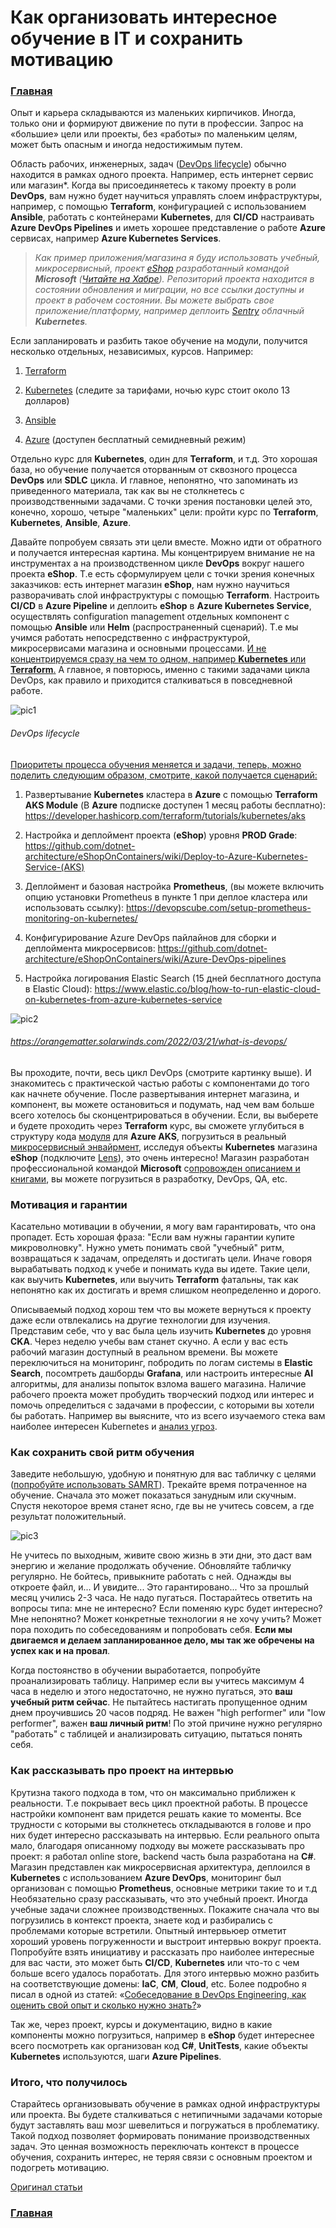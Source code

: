 # Как организовать интересное обучение в IT и сохранить мотивацию

### [Главная][1]

Опыт и карьера складываются из маленьких кирпичиков. Иногда, только они и формируют движение по пути в профессии. Запрос на «большие» цели или проекты, без «работы» по маленьким целям, может быть опасным и иногда недостижимым путем.

Область рабочих, инженерных, задач ([DevOps lifecycle](https://www.atlassian.com/devops)) обычно находится в рамках одного проекта. Например, есть интернет сервис или магазин*. Когда вы присоединяетесь к такому проекту в роли **DevOps**, вам нужно будет научиться управлять слоем инфраструктуры, например, с помощью **Terraform**, конфигурацией с использованием **Ansible**, работать с контейнерами **Kubernetes**, для **CI/CD** настраивать **Azure DevOps Pipelines** и иметь хорошее представление о работе **Azure** сервисах, например **Azure Kubernetes Services**.

> *Как пример приложения/магазина я буду использовать учебный, микросервисный, проект [eShop](https://github.com/dotnet/eShop) разработанный командой ***Microsoft*** ([Читайте на Хабре](https://habr.com/ru/articles/681172/)). Репозиторий проекта находится в состоянии обновления и миграции, но все ссылки доступны и проект в рабочем состоянии. Вы можете выбрать свое приложение/платформу, например деплоить [Sentry](https://github.com/getsentry/sentry) облачный ***Kubernetes***.*

Если запланировать и разбить такое обучение на модули, получится несколько отдельных, независимых, курсов. Например:

1. [Terraform](https://www.youtube.com/watch?v=R0CaxXhrfFE&list=PLg5SS_4L6LYujWDTYb-Zbofdl44Jxb2l8)

2. [Kubernetes](https://www.udemy.com/course/certified-kubernetes-administrator-with-practice-tests/) (следите за тарифами, ночью курс стоит около 13 долларов)

3. [Ansible](https://www.youtube.com/watch?v=Ck1SGolr6GI&list=PLg5SS_4L6LYufspdPupdynbMQTBnZd31N)

4. [Azure](https://www.pluralsight.com/cloud-guru/courses/az-104-microsoft-azure-administrator-certification-prep) (доступен бесплатный семидневный режим)

Отдельно курс для **Kubernetes**, один для **Terraform**, и т.д. Это хорошая база, но обучение получается оторванным от сквозного процесса **DevOps** или **SDLC** цикла. И главное, непонятно, что запоминать из приведенного материала, так как вы не столкнетесь с производственными задачами. С точки зрения постановки целей это, конечно, хорошо, четыре "маленьких" цели: пройти курс по **Terraform**, **Kubernetes**, **Ansible**, **Azure**.

Давайте попробуем связать эти цели вместе. Можно идти от обратного и получается интересная картина. Мы концентрируем внимание не на инструментах а на производственном цикле **DevOps** вокруг нашего проекта **eShop**. Т.е есть сформулируем цели с точки зрения конечных заказчиков: есть интернет магазин **eShop**, нам нужно научиться разворачивать слой инфраструктуры с помощью **Terraform**. Настроить **CI/CD** в **Azure Pipeline** и деплоить **eShop** в **Azure Kubernetes Service**, осуществлять configuration management отдельных компонент с помощью **Ansible** или **Helm** (распространенный сценарий). Т.е мы учимся работать непосредственно с инфраструктурой, микросервисами магазина и основными процессами. <ins>И не концентрируемся сразу на чем то одном, например **Kubernetes** или **Terraform**.</ins> А главное, я повторюсь, именно с такими задачами цикла DevOps, как правило и приходится сталкиваться в повседневной работе.

![pic1](https://habrastorage.org/r/w1560/getpro/habr/upload_files/b5e/0e2/91d/b5e0e291df43c4a7caeb985d54177be5.png)

###### DevOps lifecycle

<ins>Приоритеты процесса обучения меняется и задачи, теперь, можно поделить следующим образом, смотрите, какой получается сценарий:</ins>

1. Развертывание **Kubernetes** кластера в **Azure** с помощью **Terraform AKS Module** (В **Azure** подписке доступен 1 месяц работы бесплатно): https://developer.hashicorp.com/terraform/tutorials/kubernetes/aks

2. Настройка и деплоймент проекта (**eShop**) уровня **PROD Grade**:
https://github.com/dotnet-architecture/eShopOnContainers/wiki/Deploy-to-Azure-Kubernetes-Service-(AKS)

3. Деплоймент и базовая настройка **Prometheus**, (вы можете включить опцию установки Prometheus в пункте 1 при деплое кластера или использовать ссылку):
https://devopscube.com/setup-prometheus-monitoring-on-kubernetes/

4. Конфигурирование Azure DevOps пайлайнов для сборки и деплоймента микросервисов:
https://github.com/dotnet-architecture/eShopOnContainers/wiki/Azure-DevOps-pipelines

5. Настройка логирования  Elastic Search (15 дней бесплатного доступа в Elastic Cloud):
https://www.elastic.co/blog/how-to-run-elastic-cloud-on-kubernetes-from-azure-kubernetes-service

![pic2](https://habrastorage.org/r/w780/getpro/habr/upload_files/60e/da8/647/60eda864720b1ac3ed043ada6a7ef9ba.jpeg)

###### https://orangematter.solarwinds.com/2022/03/21/what-is-devops/

Вы проходите, почти, весь цикл DevOps (смотрите картинку выше). И знакомитесь с практической частью работы с компонентами до того как начнете обучение. После развертывания интернет магазина, и компонент, вы можете остановиться и подумать, над чем вам больше всего хотелось бы сконцентрироваться в обучении. Если, вы выберете и будете проходить через **Terraform** курс, вы сможете углубиться в структуру кода [модуля](https://developer.hashicorp.com/terraform/tutorials/kubernetes/aks) для **Azure AKS**, погрузиться в реальный [микросервисный энвайрмент](https://github.com/dotnet-architecture/eShopOnContainers/wiki/Deploy-to-Local-Kubernetes), исследуя объекты **Kubernetes** магазина **eShop** (подключите [Lens](https://k8slens.dev/)), это очень интересно! Магазин разработан профессиональной командой **Microsoft** с[опровожден описанием и книгами](https://habr.com/ru/articles/681172/), вы можете погрузиться в разработку, DevOps, QA, etc.

### Мотивация и гарантии

Касательно мотивации в обучении, я могу вам гарантировать, что она пропадет. Есть хорошая фраза: "Если вам нужны гарантии купите микроволновку". Нужно уметь понимать свой "учебный" ритм, возвращаться к задачам, определять и достигать цели. Иначе говоря вырабатывать подход к учебе и понимать куда вы идете. Такие цели, как выучить **Kubernetes**, или выучить **Terraform** фатальны, так как непонятно как их достигать и время слишком неопределенно и дорого.

Описываемый подход хорош тем что вы можете вернуться к проекту даже если отвлекались на другие технологии для изучения. Представим себе, что у вас была цель изучить **Kubernetes** до уровня **CKA**. Через неделю учебы вам станет скучно. А если у вас есть рабочий магазин доступный в реальном времени. Вы можете переключиться на мониторинг, побродить по логам системы в **Elastic Search**, посомтреть дашборды **Grafana**, или настроить интересные **AI** алгоритмы, для анализы попыток взлома вашего магазина. Наличие рабочего проекта может пробудить творческий подход или интерес и помочь определиться с задачами в профессии, с которыми вы хотели бы работать. Например вы выясните, что из всего изучаемого стека вам наиболее интересен Kubernetes и [анализ угроз](https://www.youtube.com/watch?v=2UiaNhtTtJE).

### Как сохранить свой ритм обучения

Заведите небольшую, удобную и понятную для вас табличку с целями ([попробуйте использовать SAMRT](https://medium.com/@telesis/why-certification-is-important-how-to-prepare-and-pass-aws-azure-and-gcp-exams-7f166a03eca)). Трекайте время потраченное на обучение. Сначала это может показаться занудным или скучным. Спустя некоторое время станет ясно, где вы не учитесь совсем, а где результат положительный.

![pic3](https://habrastorage.org/r/w780/getpro/habr/upload_files/0cb/4b6/bb2/0cb4b6bb2cd664386d96ef96da3d02aa.jpg)

Не учитесь по выходным, живите свою жизнь в эти дни, это даст вам энергию и желание продолжать обучение. Обновляйте табличку регулярно. Не бойтесь, привыкните работать с ней. Однажды вы откроете файл, и... И увидите... Это гарантировано... Что за прошлый месяц учились 2-3 часа. Не надо пугаться. Постарайтесь ответить на вопросы типа: мне не интересно? Если поменяю курс будет интересно? Мне непонятно? Может конкретные технологии я не хочу учить? Может пора походить по собеседованиям и попробовать себя. **Если мы двигаемся и делаем запланированное дело, мы так же обречены на успех как и на провал**.

Когда постоянство в обучении выработается, попробуйте проанализировать таблицу. Например если вы учитесь максимум 4 часа в неделю и этого недостаточно, не нужно пугаться, это **ваш учебный ритм сейчас**. Не пытайтесь настигать пропущенное одним днем проучившись 20 часов подряд. Не важен "high performer" или "low performer", важен **ваш личный ритм**! По этой причине нужно регулярно "работать" с таблицей и анализировать ситуацию, пытаться понять себя.

### Как рассказывать про проект на интервью

Крутизна такого подхода в том, что он максимально приближен к реальности. Т.е покрывает весь цикл проектной работы. В процессе настройки компонент вам придется решать какие то моменты. Все трудности с которыми вы столкнетесь откладываются в голове и про них будет интересно рассказывать на интервью. Если реального опыта мало, благодаря описанному подходу вы можете рассказывать про проект: я работал online store, backend часть была разработана на **C#**. Магазин представлен как микросервисная архитектура, деплоился в **Kubernetes** с использованием **Azure DevOps**, мониторинг был организован с помощью **Prometheus**, основные метрики такие то и т.д Необязательно сразу рассказывать, что это учебный проект. Иногда учебные задачи сложнее производственных. Покажите сначала что вы погрузились в контекст проекта, знаете код и разбирались с проблемами которые встретили. Опытный интервьюер отметит хороший уровень погруженности и выстроит интервью вокруг проекта. Попробуйте взять инициативу и рассказать про наиболее интересные для вас части, это может быть **CI/CD**, **Kubernetes** или что-то с чем больше всего удалось поработать. Для этого интервью можно разбить на соответствующие домены: **IaC**, **CM**, **Cloud**, etc. Более подробно я писал в одной из статей: «[Собеседование в DevOps Engineering, как оценить свой опыт и сколько нужно знать?](https://habr.com/ru/articles/560792/)»

Так же, через проект, курсы и документацию, видно в какие компоненты можно погрузиться, например в **eShop** будет интереснее всего посмотреть как организован код **C#**, **UnitTests**, какие объекты **Kubernetes** используются, шаги **Azure Pipelines**.

### Итого, что получилось

Старайтесь организовывать обучение в рамках одной инфраструктуры или проекта. Вы будете сталкиваться с нетипичными задачами которые будут заставлять ваш мозг шевелиться и погружаться в проблематику. Такой подход позволяет формировать понимание производственных задач. Это ценная возможность переключать контекст в процессе обучения, сохранить интерес, не теряя связи с основным проектом и подогреть мотивацию.

[Оригинал статьи](https://habr.com/ru/articles/800043/)

### [Главная][1]

[1]: /knowledge-base/